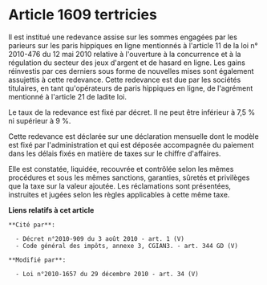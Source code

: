 # Article 1609 tertricies

Il est institué une redevance assise sur les sommes engagées par les parieurs sur les paris hippiques en ligne mentionnés à
l'article 11 de la loi n° 2010-476 du 12 mai 2010 relative à l'ouverture à la concurrence et à la régulation du secteur des
jeux d'argent et de hasard en ligne. Les gains réinvestis par ces derniers sous forme de nouvelles mises sont également
assujettis à cette redevance. Cette redevance est due par les sociétés titulaires, en tant qu'opérateurs de paris hippiques
en ligne, de l'agrément mentionné à l'article 21 de ladite loi. 

Le taux de la redevance est fixé par décret. Il ne peut être inférieur à 7,5 % ni supérieur à 9 %. 

Cette redevance est déclarée sur une déclaration mensuelle dont le modèle est fixé par l'administration et qui est déposée
accompagnée du paiement dans les délais fixés en matière de taxes sur le chiffre d'affaires. 

Elle est constatée, liquidée, recouvrée et contrôlée selon les mêmes procédures et sous les mêmes sanctions, garanties,
sûretés et privilèges que la taxe sur la valeur ajoutée. Les réclamations sont présentées, instruites et jugées selon les
règles applicables à cette même taxe.

**Liens relatifs à cet article**

	**Cité par**:

	  - Décret n°2010-909 du 3 août 2010 - art. 1 (V)
	  - Code général des impôts, annexe 3, CGIAN3. - art. 344 GD (V)

	**Modifié par**:

	  - Loi n°2010-1657 du 29 décembre 2010 - art. 34 (V)
